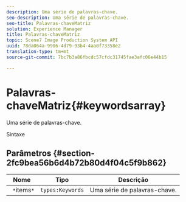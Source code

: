 ```yaml
---
description: Uma série de palavras-chave.
seo-description: Uma série de palavras-chave.
seo-title: Palavras-chaveMatriz
solution: Experience Manager
title: Palavras-chaveMatriz
topic: Scene7 Image Production System API
uuid: 78da064a-9906-4d79-93b4-4aa0f73358e2
translation-type: tm+mt
source-git-commit: 7bc7b3a86fbcdc57cfdc31745fae3afc06e44b15

---
```



# Palavras-chaveMatriz{#keywordsarray}

Uma série de palavras-chave.

Sintaxe

## Parâmetros {#section-2fc9bea56b6d4b72b80d4f04c5f9b862}

| Nome | Tipo | Descrição |
|---|---|---|
| ` *`items`*` | `types:Keywords` | Uma série de palavras-chave. |

